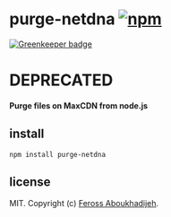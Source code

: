 # purge-netdna [![npm](https://img.shields.io/npm/v/purge-netdna.svg)](https://npmjs.org/package/purge-netdna)

[![Greenkeeper badge](https://badges.greenkeeper.io/feross/purge-netdna.svg)](https://greenkeeper.io/)

# DEPRECATED

#### Purge files on MaxCDN from node.js

## install

```
npm install purge-netdna
```

## license

MIT. Copyright (c) [Feross Aboukhadijeh](http://feross.org).
